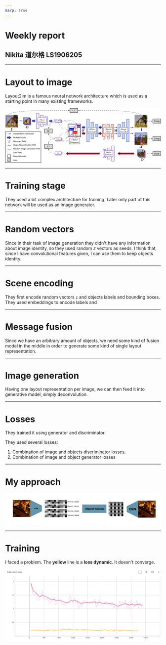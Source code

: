 ```yaml
---
marp: true
---
```


<style>
div.twocols {
  margin-top: 35px;
  column-count: 2;
}
div.twocols p:first-child,
div.twocols h1:first-child,
div.twocols h2:first-child,
div.twocols ul:first-child,
div.twocols ul li:first-child,
div.twocols ul li p:first-child {
  margin-top: 0 !important;
}
div.twocols p.break {
  break-before: column;
  margin-top: 0;
}
</style>

# Weekly report
## Nikita 道尔格 LS1906205

---

# Layout to image

Layout2im is a famous neural network architecture which is used as a starting point in many existing frameworks.

![](layout2im.jpg)


---

# Training stage

They used a bit complex architecture for training. Later only part of this network will be used as an image generator.

---

# Random vectors

Since in their task of image generation they didn't have any information about image identity, so they used random $z$ vectors as seeds. I think that, since I have convolutional features given, I can use them to keep objects identity.


---

# Scene encoding

They first encode random vectors `z` and objects labels and bounding boxes. They used embeddings to encode labels and 

---

# Message fusion

Since we have an arbitrary amount of objects, we need some kind of fusion model in the middle in order to generate some kind of single layout representation.

---

# Image generation

Having one layout representation per image, we can then feed it into generative model, simply deconvolution.

---

# Losses

They trained it using generator and discriminator.

They used several losses:

1. Combination of image and objects discriminator losses.
2. Combination of image and object generator losses

---

# My approach

![](image-generation.png)

---

# Training

I faced a problem. The **yellow** line is a **loss dynamic**. It doesn't converge.

![](loss-problem.png)
